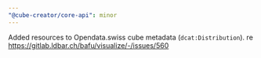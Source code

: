 ```yaml
---
"@cube-creator/core-api": minor
---
```


Added resources to Opendata.swiss cube metadata (`dcat:Distribution`). re https://gitlab.ldbar.ch/bafu/visualize/-/issues/560
